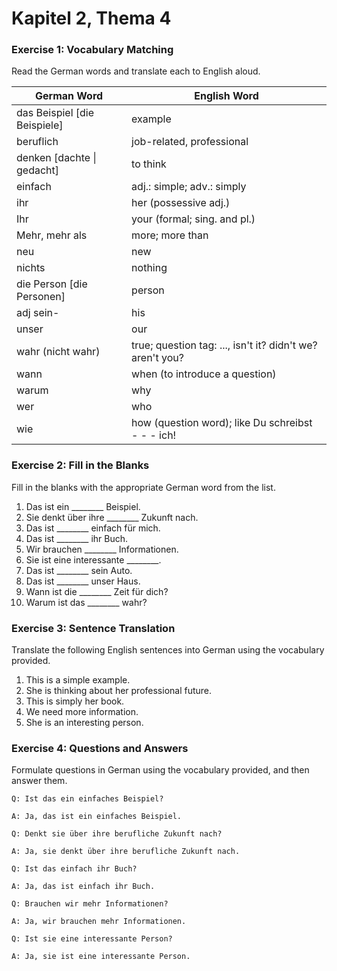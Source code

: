 # Kapitel 2, Thema 4

### Exercise 1: Vocabulary Matching

Read the German words and translate each to English aloud.

| German Word                   | English Word                                              |
| ----------------------------- | --------------------------------------------------------- |
| das Beispiel \[die Beispiele] | example                                                   |
| beruflich                     | job-related, professional                                 |
| denken \[dachte \| gedacht]   | to think                                                  |
| einfach                       | adj.: simple; adv.: simply                                |
| ihr                           | her (possessive adj.)                                     |
| Ihr                           | your (formal; sing. and pl.)                              |
| Mehr, mehr als                | more; more than                                           |
| neu                           | new                                                       |
| nichts                        | nothing                                                   |
| die Person \[die Personen]    | person                                                    |
| adj sein-                     | his                                                       |
| unser                         | our                                                       |
| wahr (nicht wahr)             | true; question tag: ..., isn't it? didn't we? aren't you? |
| wann                          | when (to introduce a question)                            |
| warum                         | why                                                       |
| wer                           | who                                                       |
| wie                           | how (question word); like Du schreibst - - - ich!         |

### Exercise 2: Fill in the Blanks

Fill in the blanks with the appropriate German word from the list.

1. Das ist ein \_\_\_\_\_\_\_\_ Beispiel.
2. Sie denkt über ihre \_\_\_\_\_\_\_\_ Zukunft nach.
3. Das ist \_\_\_\_\_\_\_\_ einfach für mich.
4. Das ist \_\_\_\_\_\_\_\_ ihr Buch.
5. Wir brauchen \_\_\_\_\_\_\_\_ Informationen.
6. Sie ist eine interessante \_\_\_\_\_\_\_\_.
7. Das ist \_\_\_\_\_\_\_\_ sein Auto.
8. Das ist \_\_\_\_\_\_\_\_ unser Haus.
9. Wann ist die \_\_\_\_\_\_\_\_ Zeit für dich?
10. Warum ist das \_\_\_\_\_\_\_\_ wahr?

### Exercise 3: Sentence Translation

Translate the following English sentences into German using the vocabulary provided.

1. This is a simple example.
2. She is thinking about her professional future.
3. This is simply her book.
4. We need more information.
5. She is an interesting person.

### Exercise 4: Questions and Answers

Formulate questions in German using the vocabulary provided, and then answer them.

`Q: Ist das ein einfaches Beispiel?`&#x20;

`A: Ja, das ist ein einfaches Beispiel.`

`Q: Denkt sie über ihre berufliche Zukunft nach?`&#x20;

`A: Ja, sie denkt über ihre berufliche Zukunft nach.`

`Q: Ist das einfach ihr Buch?`&#x20;

`A: Ja, das ist einfach ihr Buch.`

`Q: Brauchen wir mehr Informationen?`&#x20;

`A: Ja, wir brauchen mehr Informationen.`

`Q: Ist sie eine interessante Person?`&#x20;

`A: Ja, sie ist eine interessante Person.`
